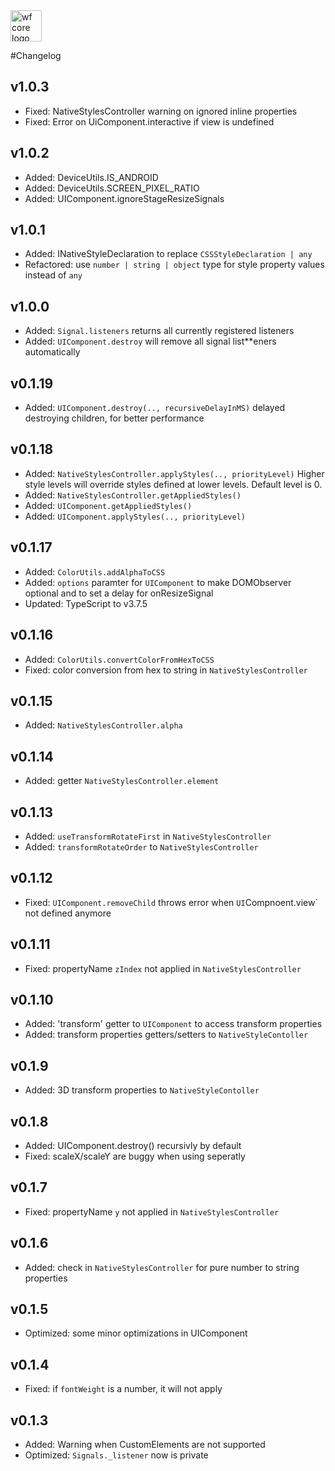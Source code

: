<img src="https://webfruits.io/assets/wf-small-core-logo.svg" alt="wf core logo" height="50px">

#Changelog

## v1.0.3
* Fixed: NativeStylesController warning on ignored inline properties
* Fixed: Error on UiComponent.interactive if view is undefined

## v1.0.2
* Added: DeviceUtils.IS_ANDROID
* Added: DeviceUtils.SCREEN_PIXEL_RATIO
* Added: UIComponent.ignoreStageResizeSignals

## v1.0.1
* Added: INativeStyleDeclaration to replace `CSSStyleDeclaration | any` 
* Refactored: use `number | string | object` type for style property values instead of `any`

## v1.0.0
* Added: `Signal.listeners` returns all currently registered listeners
* Added: `UIComponent.destroy` will remove all signal list**eners automatically 

## v0.1.19
* Added: `UIComponent.destroy(.., recursiveDelayInMS)` delayed destroying children, for better performance

## v0.1.18
* Added: `NativeStylesController.applyStyles(.., priorityLevel)` Higher style levels will override styles defined at lower levels. Default level is 0.
* Added: `NativeStylesController.getAppliedStyles()`
* Added: `UIComponent.getAppliedStyles()`
* Added: `UIComponent.applyStyles(.., priorityLevel)`

## v0.1.17
* Added: `ColorUtils.addAlphaToCSS`
* Added: `options` paramter for `UIComponent` to make DOMObserver optional and to set a delay for onResizeSignal
* Updated: TypeScript to v3.7.5

## v0.1.16
* Added: `ColorUtils.convertColorFromHexToCSS`
* Fixed: color conversion from hex to string in `NativeStylesController`

## v0.1.15
* Added: `NativeStylesController.alpha`

## v0.1.14
* Added: getter `NativeStylesController.element`

## v0.1.13
* Added: `useTransformRotateFirst` in `NativeStylesController`
* Added: `transformRotateOrder` to `NativeStylesController`

## v0.1.12
* Fixed: `UIComponent.removeChild` throws error when `UI`Compnoent.view` not defined anymore

## v0.1.11
* Fixed: propertyName `zIndex` not applied in `NativeStylesController`

## v0.1.10
* Added: 'transform' getter to `UIComponent` to access transform properties
* Added: transform properties getters/setters to `NativeStyleContoller`

## v0.1.9
* Added: 3D transform properties to `NativeStyleContoller`

## v0.1.8
* Added: UIComponent.destroy() recursivly by default
* Fixed: scaleX/scaleY are buggy when using seperatly

## v0.1.7
* Fixed: propertyName `y` not applied in `NativeStylesController`

## v0.1.6
* Added: check in `NativeStylesController` for pure number to string properties 

## v0.1.5
* Optimized: some minor optimizations in UIComponent

## v0.1.4
* Fixed: if `fontWeight` is a number, it will not apply 

## v0.1.3
* Added: Warning when CustomElements are not supported
* Optimized: `Signals._listener` now is private 
